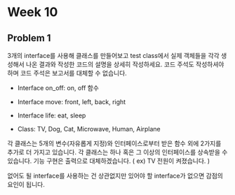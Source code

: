 # Week 10

## Problem 1

3개의 interface를 사용해 클래스를 만들어보고 test class에서 실제 객체들을 각각 생성해서 나온 결과와 작성한 코드의 설명을 상세히 작성하세요. 코드 주석도 작성하셔야 하며 코드 주석은 보고서를 대체할 수 없습니다.

- Interface on_off: on, off 함수
- Interface move: front, left, back, right
- Interface life: eat, sleep

- Class: TV, Dog, Cat, Microwave, Human, Airplane

각 클래스는 5개의 변수(자유롭게 지정)와 인터페이스로부터 받은 함수 외에 2가지를 추가로 더 가지고 있습니다. 각 클래스는 하나 혹은 그 이상의 인터페이스를 상속받을 수 있습니다. 기능 구현은 출력으로 대체하겠습니다. ( ex) TV 전원이 켜졌습니다. )

없어도 될 interface를 사용하는 건 상관없지만 있어야 할 interface가 없으면 감점의 요인이 됩니다.
